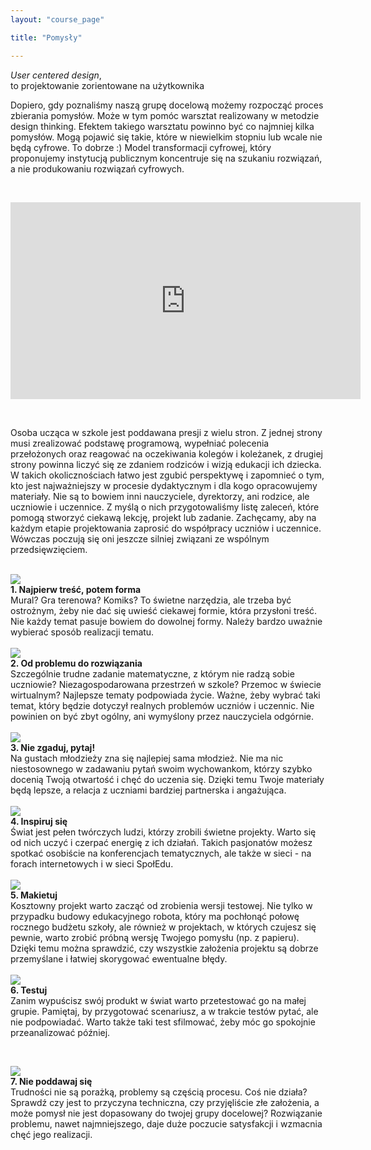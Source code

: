 ```yaml
---
layout: "course_page"

title: "Pomysły"

---
```


<div class="text-center screen-title">
<i>User centered design</i>,<br/> to projektowanie zorientowane na użytkownika
</div>

<div class="screen-content">
  <p>
  Dopiero, gdy poznaliśmy naszą grupę docelową możemy rozpocząć proces zbierania pomysłów. Może w tym pomóc warsztat realizowany w metodzie design thinking. Efektem takiego warsztatu powinno być co najmniej kilka pomysłów. Mogą pojawić się takie, które w niewielkim stopniu lub wcale nie będą cyfrowe. To dobrze :) Model transformacji cyfrowej, który proponujemy instytucją publicznym koncentruje się na szukaniu rozwiązań, a nie produkowaniu rozwiązań cyfrowych. 
  </p>
  </p>
  &nbsp;
  <p>
  <div class="row">
  <div class="col-md-12 col-xs-12">
   <div class="embed-responsive embed-responsive-16by9"> 
   <iframe width="560" height="315" src="https://www.youtube.com/embed/Rq9bMivLDQg" frameborder="0" allow="autoplay; encrypted-media" allowfullscreen></iframe></div></div>
</div>
  </p>
&nbsp;
<p>
Osoba ucząca w szkole jest poddawana presji z wielu stron. Z jednej strony musi zrealizować podstawę programową, wypełniać polecenia przełożonych oraz reagować na oczekiwania kolegów i koleżanek, z drugiej strony powinna liczyć się ze zdaniem rodziców i wizją edukacji ich dziecka. W takich okolicznościach łatwo jest zgubić perspektywę i zapomnieć o tym, kto jest najważniejszy w procesie dydaktycznym i dla kogo opracowujemy materiały. Nie są to bowiem inni nauczyciele, dyrektorzy, ani rodzice, ale uczniowie i uczennice. Z myślą o nich przygotowaliśmy listę zaleceń, które pomogą stworzyć ciekawą lekcję, projekt lub zadanie. Zachęcamy, aby na każdym etapie projektowania zaprosić do współpracy uczniów i uczennice. Wówczas poczują się oni jeszcze silniej związani ze wspólnym przedsięwzięciem.   
</p> 
&nbsp;
<div class="row">
  <div class="col-md-2">
   <img src="{{ site.baseurl }}/img/1.png" />          
  </div>   
  <div class="col-md-10">
    <strong>1. Najpierw treść, potem forma</strong><br/>
    Mural? Gra terenowa? Komiks? To świetne narzędzia, ale trzeba być ostrożnym, żeby nie dać się uwieść ciekawej formie, która przysłoni treść. Nie każdy temat pasuje bowiem do dowolnej formy. Należy bardzo uważnie wybierać sposób realizacji tematu.
  </div>             
</div>
   &nbsp;  
<div class="row">
  <div class="col-md-2">
   <img src="{{ site.baseurl }}/img/2.png" />          
  </div>   
  <div class="col-md-10">
    <strong>2. Od problemu do rozwiązania</strong><br/>
    Szczególnie trudne zadanie matematyczne, z którym nie radzą sobie uczniowie? Niezagospodarowana przestrzeń w szkole? Przemoc w świecie wirtualnym? Najlepsze tematy podpowiada życie. Ważne, żeby wybrać taki temat, który będzie dotyczył realnych problemów uczniów i uczennic. Nie powinien on być zbyt ogólny, ani wymyślony przez nauczyciela odgórnie. 
  </div>             
</div>    
   &nbsp;  
<div class="row">
  <div class="col-md-2">
   <img src="{{ site.baseurl }}/img/3.png" />          
  </div>   
  <div class="col-md-10">
    <strong>3. Nie zgaduj, pytaj!</strong><br/>
    Na gustach młodzieży zna się najlepiej sama młodzież. Nie ma nic niestosownego w zadawaniu pytań swoim wychowankom, którzy szybko docenią Twoją otwartość i chęć do uczenia się. Dzięki temu Twoje materiały będą lepsze, a relacja z uczniami bardziej partnerska i angażująca. 
  </div>             
</div>    
 &nbsp;
<div class="row">
  <div class="col-md-2">
   <img src="{{ site.baseurl }}/img/4.png" />          
  </div>   
  <div class="col-md-10">
    <strong>4. Inspiruj się</strong><br/>
    Świat jest pełen twórczych ludzi, którzy zrobili świetne projekty. Warto się od nich uczyć i czerpać energię z ich działań. Takich pasjonatów możesz spotkać osobiście na konferencjach tematycznych, ale także w sieci - na forach internetowych i w sieci SpołEdu. 
  </div>             
</div>    
 &nbsp;
<div class="row">
  <div class="col-md-2">
   <img src="{{ site.baseurl }}/img/5.png" />          
  </div>   
  <div class="col-md-10">
    <strong>5. Makietuj</strong><br/>
    Kosztowny projekt warto zacząć od zrobienia wersji testowej. Nie tylko w przypadku budowy edukacyjnego robota, który ma pochłonąć połowę rocznego budżetu szkoły, ale również w projektach, w których czujesz się pewnie, warto zrobić próbną wersję Twojego pomysłu (np. z papieru). Dzięki temu można sprawdzić, czy wszystkie założenia projektu są dobrze przemyślane i łatwiej skorygować ewentualne błędy. 
  </div>             
</div>    
 &nbsp;
<div class="row">
  <div class="col-md-2">
   <img src="{{ site.baseurl }}/img/6.png" />          
  </div>   
  <div class="col-md-10">
    <strong>6. Testuj</strong><br/>
    Zanim wypuścisz swój produkt w świat warto przetestować go na małej grupie. Pamiętaj, by przygotować scenariusz, a w trakcie testów pytać, ale nie podpowiadać. Warto także taki test sfilmować, żeby móc go spokojnie przeanalizować później.
  </div>             
</div>    

 &nbsp;
<div class="row">
  <div class="col-md-2">
   <img src="{{ site.baseurl }}/img/7.png" />          
  </div>   
  <div class="col-md-10">
    <strong>7. Nie poddawaj się</strong><br/>
    Trudności nie są porażką, problemy są częścią procesu. Coś nie działa? Sprawdź czy jest to  przyczyna techniczna, czy przyjęliście złe założenia, a może pomysł nie jest dopasowany do twojej grupy docelowej? Rozwiązanie problemu, nawet najmniejszego, daje duże poczucie satysfakcji i wzmacnia chęć jego realizacji. 
  </div>             
</div>    


</div> 
